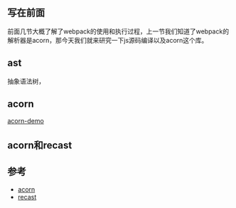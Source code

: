 ## 写在前面
前面几节大概了解了webpack的使用和执行过程，上一节我们知道了webpack的解析器是acorn，那今天我们就来研究一下js源码编译以及acorn这个库。

## ast
抽象语法树，

## acorn
[acorn-demo](https://github.com/XingGuoZM/blog/tree/master/%E5%89%8D%E7%AB%AF%E5%B7%A5%E7%A8%8B%E5%8C%96/acorn-demo)

## acorn和recast

## 参考
- [acorn](https://github.com/acornjs/acorn/tree/master/acorn)
- [recast](https://github.com/benjamn/recast)